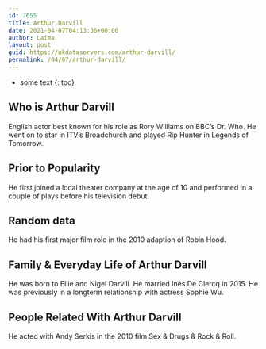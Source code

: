 ```yaml
---
id: 7655
title: Arthur Darvill
date: 2021-04-07T04:13:36+00:00
author: Laima
layout: post
guid: https://ukdataservers.com/arthur-darvill/
permalink: /04/07/arthur-darvill/
---
```


* some text
{: toc}


## Who is Arthur Darvill
                  
                  
                  
English actor best known for his role as Rory Williams on BBC&#8217;s Dr. Who. He went on to star in ITV&#8217;s Broadchurch and played Rip Hunter in Legends of Tomorrow.
                  
              
            
              
            
                
                
                
## Prior to Popularity
                  
                  
                  
He first joined a local theater company at the age of 10 and performed in a couple of plays before his television debut.
                  
              
            
              
            
                
                
                
## Random data
                  
                  
                  
He had his first major film role in the 2010 adaption of Robin Hood.
                  
              
            
              
            
                
                
                
## Family & Everyday Life of Arthur Darvill
                  
                  
                  
He was born to Ellie and Nigel Darvill. He married Inès De Clercq in 2015. He was previously in a longterm relationship with actress Sophie Wu.
                  
              
            
              
            
                
                
                
## People Related With Arthur Darvill
                  
                  
                  
He acted with Andy Serkis in the 2010 film Sex & Drugs & Rock & Roll.
                  
              
            
              
            
                
              
            
              
              
            
            
              
            
          
          
          
